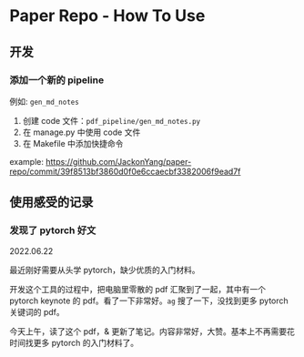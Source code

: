 # Paper Repo - How To Use

## 开发

### 添加一个新的 pipeline

例如: `gen_md_notes`

1. 创建 code 文件：`pdf_pipeline/gen_md_notes.py`
2. 在 manage.py 中使用 code 文件
3. 在 Makefile 中添加快捷命令

example: <https://github.com/JackonYang/paper-repo/commit/39f8513bf3860d0f0e6ccaecbf3382006f9ead7f>

## 使用感受的记录

### 发现了 pytorch 好文

2022.06.22

最近刚好需要从头学 pytorch，缺少优质的入门材料。

开发这个工具的过程中，把电脑里零散的 pdf 汇聚到了一起，其中有一个 pytorch keynote 的 pdf。看了一下非常好。`ag` 搜了一下，没找到更多 pytorch 关键词的 pdf。

今天上午，读了这个 pdf，& 更新了笔记。内容非常好，大赞。基本上不再需要花时间找更多 pytorch 的入门材料了。
